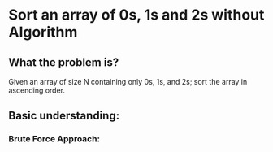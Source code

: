 # Sort an array of 0s, 1s and 2s without Algorithm 

## What the problem is?
Given an array of size N containing only 0s, 1s, and 2s; sort the array in ascending order.

## Basic understanding:


### Brute Force Approach:


